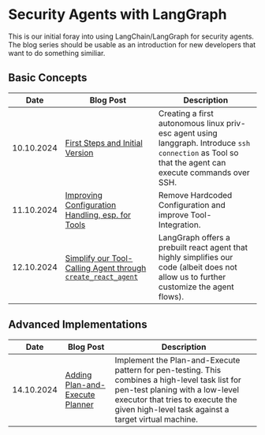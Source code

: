 # Security Agents with LangGraph

This is our initial foray into using LangChain/LangGraph for security agents. The blog series should be usable as an introduction for new developers that want to do something similiar.

## Basic Concepts

| Date | Blog Post | Description |
| --- | --- | --- |
| 10.10.2024 | [First Steps and Initial Version](./../blog/posts/2024-10-10-first-steps-and-initial-version.md) | Creating a first autonomous linux priv-esc agent using langgraph. Introduce `ssh connection` as Tool so that the agent can execute commands over SSH. |
| 11.10.2024 | [Improving Configuration Handling, esp. for Tools](./../blog/posts/2024-10-11-configuration-for-tool-calls.md) | Remove Hardcoded Configuration and improve Tool-Integration. |
| 12.10.2024 | [Simplify our Tool-Calling Agent through `create_react_agent`](./../blog/posts/2024-10-12-create_react_agent.md) | LangGraph offers a prebuilt react agent that highly simplifies our code (albeit does not allow us to further customize the agent flows). |

## Advanced Implementations

| Date | Blog Post | Description |
| --- | --- | --- |
| 14.10.2024 | [Adding Plan-and-Execute Planner](./../blog/posts/2024-10-14-plan-and-exec.md) | Implement the Plan-and-Execute pattern for pen-testing. This combines a high-level task list for pen-test planing with a low-level executor that tries to execute the given high-level task against a target virtual machine. |